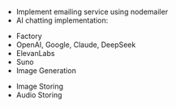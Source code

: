 * Implement emailing service using nodemailer
* AI chatting implementation: 
- Factory
- OpenAI, Google, Claude, DeepSeek
- ElevanLabs
- Suno
- Image Generation
* Image Storing
* Audio Storing
